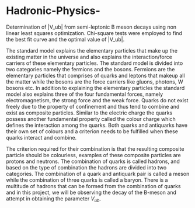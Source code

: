 # Hadronic-Physics-
Determination of |V_ub| from semi-leptonic B meson decays using non linear least squares optimization. Chi-square tests were employed to find the best fit curve and the optimal value of |V_ub|.

The standard model explains the elementary particles that make up the existing matter in the universe and also explains the interaction/force carriers of these elementary particles. The standard model is divided into two categories namely the fermions and the bosons. Fermions are the elementary particles that comprises of quarks and leptons that makeup all the matter while the bosons are the force carriers like gluons, photons, W bosons etc. In addition to explaining the elementary particles the standard model also explains three of the four fundamental forces, namely electromagnetism, the strong force and the weak force. Quarks do not exist freely due to the property of confinement and thus tend to combine and exist as composite particles. Similar to the electric charge the quarks possess another fundamental property called the colour charge which defines the interaction among the quarks. Both quarks and antiquarks have their own set of colours and a criterion needs to be fulfilled when these quarks interact and combine.

The criterion required for their combination is that the resulting composite particle should be colourless, examples of these composite particles are protons and neutrons. The combination of quarks is called hadrons, and based on the type of combination the hadrons are divided into two categories. The combination of a quark and antiquark pair is called a meson while the combination of three quarks is called a baryon. There is a multitude of hadrons that can be formed from the combination of quarks and in this project, we will be observing the decay of the B-meson and attempt in obtaining the parameter $V_{ub}$.
